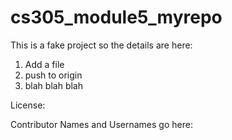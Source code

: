 # cs305_module5_myrepo
This is a fake project so the details are here:
1. Add a file
2. push to origin
3. blah blah blah

License:

Contributor Names and Usernames go here:

